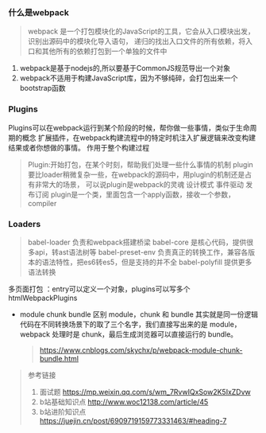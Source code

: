 ### 什么是webpack
> webpack 是一个打包模块化的JavaScript的工具，它会从入口模块出发，识别出源码中的模块化导入语句，
递归的找出入口文件的所有依赖，将入口和其他所有的依赖打包到一个单独的文件中

1. webpack是基于nodejs的,所以要基于CommonJS规范导出一个对象
2. webpack不适用于构建JavaScript库，因为不够纯碎，会打包出来一个bootstrap函数

### Plugins
Plugins可以在webpack运行到某个阶段的时候，帮你做一些事情，类似于生命周期的概念
扩展插件，在webpack构建流程中的特定时机注入扩展逻辑来改变构建结果或者你想做的事情。
作用于整个构建过程

> Plugin:开始打包，在某个时刻，帮助我们处理一些什么事情的机制
plugin要比loader稍微复杂一些，在webpack的源码中，用plugin的机制还是占有非常大的场景，
可以说plugin是webpack的灵魂
设计模式
  事件驱动  发布订阅
plugin是一个类，里面包含一个apply函数，接收一个参数，compiler

### Loaders
> babel-loader 负责和webpack搭建桥梁
babel-core 是核心代码，提供很多api，转ast语法树等
babel-preset-env 负责真正的转换工作，兼容各版本的语法特性，把es6转es5，但是支持的并不全
babel-polyfill 提供更多语法转换

多页面打包 ：entry可以定义一个对象，plugins可以写多个htmlWebpackPlugins

- module chunk bundle 区别
  module，chunk 和 bundle 其实就是同一份逻辑代码在不同转换场景下的取了三个名字，我们直接写出来的是 module，webpack 处理时是 chunk，最后生成浏览器可以直接运行的 bundle。
   > https://www.cnblogs.com/skychx/p/webpack-module-chunk-bundle.html

> 参考链接 
>  1. 面试题 https://mp.weixin.qq.com/s/wm_7RvwIQxSow2K5IxZDvw
>  2. b站基础知识点 http://www.woc12138.com/article/45
>  3. b站进阶知识点 https://juejin.cn/post/6909719159773331463/#heading-7
